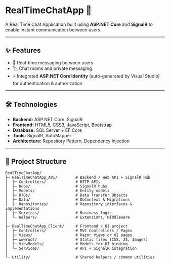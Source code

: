 # RealTimeChatApp 🚀  

A Real Time Chat Application built using **ASP.NET Core** and **SignalR** to enable instant communication between users.  

---

## ✨ Features  

- 💬 Real-time messaging between users  
- 🏷️ Chat rooms and private messaging  
- ⚡ Integrated **ASP.NET Core Identity** (auto-generated by Visual Studio) for authentication & authorization  


---

## 🛠️ Technologies  

- **Backend:** ASP.NET Core, SignalR  
- **Frontend:** HTML5, CSS3, JavaScript, Bootstrap  
- **Database:** SQL Server + EF Core  
- **Tools:** SignalR, AutoMapper  
- **Architecture:** Repository Pattern, Dependency Injection  


---

## 📂 Project Structure  

```
RealTimeChatApp/
├─ RealTimeChatApp_API/        # Backend / Web API + SignalR Hub
│  ├─ Controllers/             # HTTP APIs
│  ├─ Hubs/                    # SignalR hubs
│  ├─ Models/                  # Entity models
│  ├─ DTOs/                    # Data Transfer Objects
│  ├─ Data/                    # DbContext & Migrations
│  ├─ Repositories/            # Repository interfaces & implementations
│  ├─ Services/                # Business logic
│  └─ Helpers/                 # Extensions, Middleware
│
├─ RealTimeChatApp_Client/     # Frontend / UI project
│  ├─ Controllers/             # MVC Controllers / Pages
│  ├─ Views/                   # Razor Views or UI pages
│  ├─ wwwroot/                 # Static files (CSS, JS, Images)
│  ├─ ViewModels/              # Models for UI binding
│  └─ Services/                # API + SignalR integration
│
└─ Utility/                    # Shared helpers / common utilities
```
